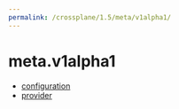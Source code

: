```yaml
---
permalink: /crossplane/1.5/meta/v1alpha1/
---
```


# meta.v1alpha1



* [configuration](configuration.md)
* [provider](provider.md)